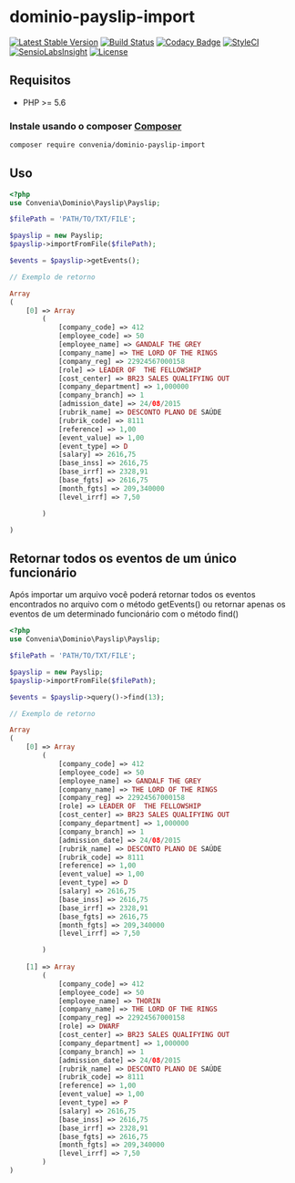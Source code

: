# dominio-payslip-import

[![Latest Stable Version](https://poser.pugx.org/convenia/dominio-payslip-import/v/stable)](https://packagist.org/packages/convenia/dominio-payslip-import) [![Build Status](https://travis-ci.org/convenia/dominio-payslip-import.svg?branch=master)](https://travis-ci.org/convenia/dominio-payslip-import) [![Codacy Badge](https://api.codacy.com/project/badge/Grade/b9d51779126a42fea449632cff17984f)](https://www.codacy.com/app/Convenia/dominio-payslip-import) [![StyleCI](https://styleci.io/repos/67138972/shield)](https://styleci.io/repos/67138972) [![SensioLabsInsight](https://insight.sensiolabs.com/projects/b38b2c28-b697-4843-983c-52ffac7c0221/mini.png)](https://insight.sensiolabs.com/projects/b38b2c28-b697-4843-983c-52ffac7c0221) [![License](https://poser.pugx.org/convenia/dominio-payslip-import/license)](https://packagist.org/packages/convenia/dominio-payslip-import)

## Requisitos

* PHP >= 5.6

### Instale usando o composer [Composer](http://getcomposer.org/)

```bash
composer require convenia/dominio-payslip-import
```

## Uso

```php
<?php 
use Convenia\Dominio\Payslip\Payslip;

$filePath = 'PATH/TO/TXT/FILE';

$payslip = new Payslip;
$payslip->importFromFile($filePath);

$events = $payslip->getEvents();

// Exemplo de retorno

Array
(
    [0] => Array
        (
            [company_code] => 412
            [employee_code] => 50
            [employee_name] => GANDALF THE GREY
            [company_name] => THE LORD OF THE RINGS
            [company_reg] => 22924567000158
            [role] => LEADER OF  THE FELLOWSHIP
            [cost_center] => BR23 SALES QUALIFYING OUT
            [company_department] => 1,000000
            [company_branch] => 1
            [admission_date] => 24/08/2015
            [rubrik_name] => DESCONTO PLANO DE SAÚDE
            [rubrik_code] => 8111
            [reference] => 1,00
            [event_value] => 1,00
            [event_type] => D
            [salary] => 2616,75
            [base_inss] => 2616,75
            [base_irrf] => 2328,91
            [base_fgts] => 2616,75
            [month_fgts] => 209,340000
            [level_irrf] => 7,50

        )

)
```

## Retornar todos os eventos de um único funcionário

Após importar um arquivo você poderá retornar todos os eventos encontrados no arquivo com o método getEvents() ou retornar apenas os eventos de um determinado funcionário com o método find()

```php
<?php 
use Convenia\Dominio\Payslip\Payslip;

$filePath = 'PATH/TO/TXT/FILE';

$payslip = new Payslip;
$payslip->importFromFile($filePath);

$events = $payslip->query()->find(13);

// Exemplo de retorno

Array
(
    [0] => Array
        (
            [company_code] => 412
            [employee_code] => 50
            [employee_name] => GANDALF THE GREY
            [company_name] => THE LORD OF THE RINGS
            [company_reg] => 22924567000158
            [role] => LEADER OF  THE FELLOWSHIP
            [cost_center] => BR23 SALES QUALIFYING OUT
            [company_department] => 1,000000
            [company_branch] => 1
            [admission_date] => 24/08/2015
            [rubrik_name] => DESCONTO PLANO DE SAÚDE
            [rubrik_code] => 8111
            [reference] => 1,00
            [event_value] => 1,00
            [event_type] => D
            [salary] => 2616,75
            [base_inss] => 2616,75
            [base_irrf] => 2328,91
            [base_fgts] => 2616,75
            [month_fgts] => 209,340000
            [level_irrf] => 7,50

        )
       
    [1] => Array
        (
            [company_code] => 412
            [employee_code] => 50
            [employee_name] => THORIN
            [company_name] => THE LORD OF THE RINGS
            [company_reg] => 22924567000158
            [role] => DWARF
            [cost_center] => BR23 SALES QUALIFYING OUT
            [company_department] => 1,000000
            [company_branch] => 1
            [admission_date] => 24/08/2015
            [rubrik_name] => DESCONTO PLANO DE SAÚDE
            [rubrik_code] => 8111
            [reference] => 1,00
            [event_value] => 1,00
            [event_type] => P
            [salary] => 2616,75
            [base_inss] => 2616,75
            [base_irrf] => 2328,91
            [base_fgts] => 2616,75
            [month_fgts] => 209,340000
            [level_irrf] => 7,50
        )
)
```
